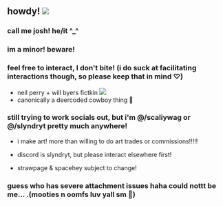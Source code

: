 ## howdy! <img src="https://64.media.tumblr.com/f57468fd0e968dfcdce28974d3f3a4b6/4149a1d35ab9816c-bc/s75x75_c1/df472fffe7b0b12ad2e4cdf550a8610d17e5c9d7.gifv"/>
### call me josh! he/it ^_^
### im a minor! beware!
### feel free to interact, I don't bite! (i do suck at facilitating interactions though, so please keep that in mind ♡)
- neil perry + will byers fictkin <img src="https://64.media.tumblr.com/975857c5da6a9ac9216e34b61462cb19/d6f9b97610fbb583-b5/s75x75_c1/bd5t be m9b13a9d19cdbdb115427018f62e848b6e155b.gifv"/>
- canonically a deercoded cowboy thing 🦌
### still trying to work socials out, but i'm @/scaliywag or @/slyndryt pretty much anywhere!
- i make art! more than willing to do art trades or commissions!!!!!
- discord is slyndryt, but please interact elsewhere first!

- strawpage & spacehey subject to change! 
### guess who has severe attachment issues haha could nottt be me... .(mooties n oomfs luv yall sm 🫶)



